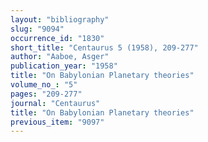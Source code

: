 ```yaml
---
layout: "bibliography"
slug: "9094"
occurrence_id: "1830"
short_title: "Centaurus 5 (1958), 209-277"
author: "Aaboe, Asger"
publication_year: "1958"
title: "On Babylonian Planetary theories"
volume_no_: "5"
pages: "209-277"
journal: "Centaurus"
title: "On Babylonian Planetary theories"
previous_item: "9097"
---
```

